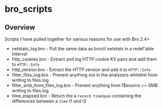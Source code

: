 # bro_scripts
## Overview
Scripts I have pulled together for various reasons for use with Bro 2.4+

* netstats_log.bro - Pull the same data as broctl netstats in a redef'able interval
* http_cookies.bro - Extract and log HTTP cookie KV pairs and add them to `HTTP::Info`
* http_version.bro - Extract the HTTP version and add it to `HTTP::Info`
* filter_files_log.bro - Prevent anything not in the analyzers whitelist from writing to files.log
* filter_smb_from_files_log.bro - Prevent anything from f$source == SMB writing to files.log
* time_elapsed.bro - Return the a `record timeSpan` containing the differences between a `time` t1 and t2

